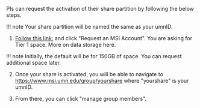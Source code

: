 PIs can request the activation of their share partition by following the below steps. 

!!! note
    Your share partition will be named the same as your umnID. 

1) [Follow this link:](https://www.msi.umn.edu/content/eligibility-getting-access) and click "Request an MSI Account". You are asking for Tier 1 space. More on data storage here. 

!!! note
    Initially, the default will be for 150GB of space. You can request additional space later. 

2) Once your share is activated, you will be able to navigate to https://www.msi.umn.edu/group/yourshare where "yourshare" is your umnID.

3) From there, you can click "manage group members". 
